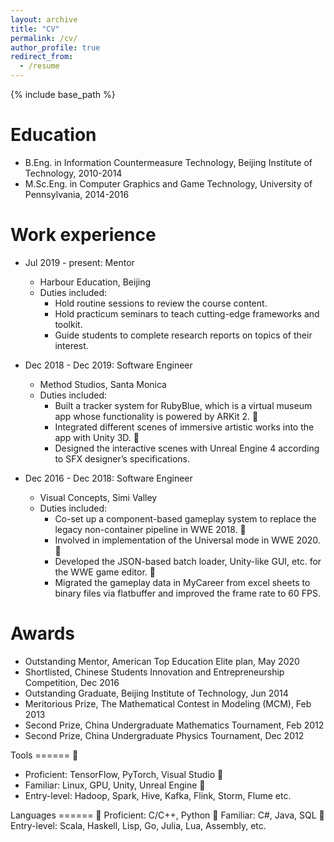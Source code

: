 ```yaml
---
layout: archive
title: "CV"
permalink: /cv/
author_profile: true
redirect_from:
  - /resume
---
```


{% include base_path %}

Education
======
* B.Eng. in Information Countermeasure Technology, Beijing Institute of Technology, 2010-2014
* M.Sc.Eng. in Computer Graphics and Game Technology, University of Pennsylvania, 2014-2016

Work experience
======
* Jul 2019 - present: Mentor
  * Harbour Education, Beijing
  * Duties included: 
      * Hold routine sessions to review the course content.
      * Hold practicum seminars to teach cutting-edge frameworks and toolkit.
      * Guide students to complete research reports on topics of their interest.

* Dec 2018 - Dec 2019: Software Engineer
  * Method Studios, Santa Monica
  * Duties included: 
      * Built a tracker system for RubyBlue, which is a virtual museum app whose functionality is powered by ARKit 2.  
	  * Integrated different scenes of immersive artistic works into the app with Unity 3D.  
	  * Designed the interactive scenes with Unreal Engine 4 according to SFX designer’s specifications.

* Dec 2016 - Dec 2018: Software Engineer
  * Visual Concepts, Simi Valley
  * Duties included: 
      * Co-set up a component-based gameplay system to replace the legacy non-container pipeline in WWE 2018.  
	  * Involved in implementation of the Universal mode in WWE 2020.  
	  * Developed the JSON-based batch loader, Unity-like GUI, etc. for the WWE game editor.  
	  * Migrated the gameplay data in MyCareer from excel sheets to binary files via flatbuffer and improved the frame rate to 60 FPS.
  
Awards
======  
* Outstanding Mentor, American Top Education Elite plan, May 2020
* Shortlisted, Chinese Students Innovation and Entrepreneurship Competition, Dec 2016
* Outstanding Graduate, Beijing Institute of Technology, Jun 2014
* Meritorious Prize, The Mathematical Contest in Modeling (MCM), Feb 2013
* Second Prize, China Undergraduate Mathematics Tournament, Feb 2012
* Second Prize, China Undergraduate Physics Tournament, Dec 2012

Tools 
======  
* Proficient: TensorFlow, PyTorch, Visual Studio  
* Familiar: Linux, GPU, Unity, Unreal Engine  
* Entry-level: Hadoop, Spark, Hive, Kafka, Flink, Storm, Flume etc. 

Languages
======   
Proficient: C/C++, Python  
Familiar: C#, Java, SQL  
Entry-level: Scala, Haskell, Lisp, Go, Julia, Lua, Assembly, etc.
